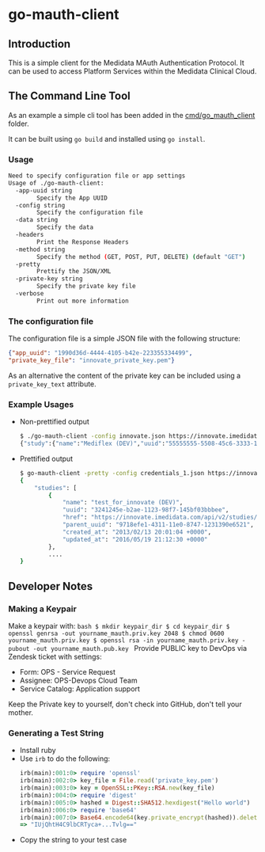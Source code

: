 # go-mauth-client

## Introduction
This is a simple client for the Medidata MAuth Authentication Protocol.  It can be used to access Platform Services within the Medidata Clinical Cloud.

## The Command Line Tool
As an example a simple cli tool has been added in the [cmd/go_mauth_client](cmd/go_mauth_client) folder.

It can be built using `go build` and installed using `go install`. 

### Usage
```sh
Need to specify configuration file or app settings
Usage of ./go-mauth-client:
  -app-uuid string
    	Specify the App UUID
  -config string
    	Specify the configuration file
  -data string
    	Specify the data
  -headers
    	Print the Response Headers
  -method string
    	Specify the method (GET, POST, PUT, DELETE) (default "GET")
  -pretty
    	Prettify the JSON/XML
  -private-key string
    	Specify the private key file
  -verbose
    	Print out more information
```

### The configuration file
The configuration file is a simple JSON file with the following structure:
```JSON
{"app_uuid": "1990d36d-4444-4105-b42e-223355334499",
"private_key_file": "innovate_private_key.pem"}
```
As an alternative the content of the private key can be included using a `private_key_text` attribute.

### Example Usages
* Non-prettified output
    ```bash
    $ ./go-mauth-client -config innovate.json https://innovate.imedidata.com/api/v2/studies/55555555-5508-45c6-3333-1234512345.json
    {"study":{"name":"Mediflex (DEV)","uuid":"55555555-5508-45c6-3333-1234512345", ... ,"study_environment_type":"Development"}}
    ```
* Prettified output
    ```bash
    $ go-mauth-client -pretty -config credentials_1.json https://innovate.imedidata.com/api/v2/users/c123a678-79e5-11e1-7789-123138140309/studies
    {
        "studies": [
            {
                "name": "test_for_innovate (DEV)",
                "uuid": "3241245e-b2ae-1123-98f7-145bf03bbbee",
                "href": "https://innovate.imedidata.com/api/v2/studies/3241245e-b2ae-1123-98f7-145bf03bbbee",
                "parent_uuid": "9718efe1-4311-11e0-8747-1231390e6521",
                "created_at": "2013/02/13 20:01:04 +0000",
                "updated_at": "2016/05/19 21:12:30 +0000"
            },
            ....
    }
    ```


## Developer Notes

### Making a Keypair

Make a keypair with:
    ```bash
    $ mkdir keypair_dir
    $ cd keypair_dir
    $ openssl genrsa -out yourname_mauth.priv.key 2048
    $ chmod 0600 yourname_mauth.priv.key
    $ openssl rsa -in yourname_mauth.priv.key -pubout -out yourname_mauth.pub.key
    ```
Provide PUBLIC key to DevOps via Zendesk ticket with settings:

   * Form: OPS - Service Request
   * Assignee: OPS-Devops Cloud Team
   * Service Catalog: Application support

Keep the Private key to yourself, don't check into GitHub, don't tell your mother.

### Generating a Test String

* Install ruby
* Use `irb` to do the following:
    ```ruby
    irb(main):001:0> require 'openssl'
    irb(main):002:0> key_file = File.read('private_key.pem')
    irb(main):003:0> key = OpenSSL::PKey::RSA.new(key_file)
    irb(main):004:0> require 'digest'
    irb(main):005:0> hashed = Digest::SHA512.hexdigest("Hello world")
    irb(main):006:0> require 'base64'
    irb(main):007:0> Base64.encode64(key.private_encrypt(hashed)).delete("\n")
    => "IUjQhtH4C9lbCRTyca+...Tvlg=="
    ```
* Copy the string to your test case

